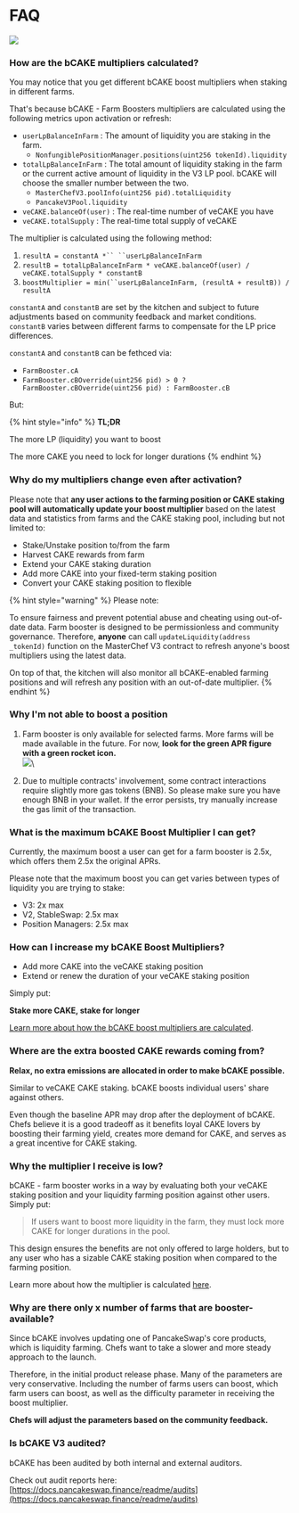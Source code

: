 # FAQ

![](../../../.gitbook/assets/how-bCAKE-FAQ.png)

### How are the bCAKE multipliers calculated?

You may notice that you get different bCAKE boost multipliers when staking in different farms.

That's because bCAKE - Farm Boosters multipliers are calculated using the following metrics upon activation or refresh:

* `userLpBalanceInFarm` : The amount of liquidity you are staking in the farm.&#x20;
  * `NonfungiblePositionManager.positions(uint256 tokenId).liquidity`
* `totalLpBalanceInFarm` : The total amount of liquidity staking in the farm or the current active amount of liquidity in the V3 LP pool. bCAKE will choose the smaller number between the two.
  * `MasterChefV3.poolInfo(uint256 pid).totalLiquidity`
  * `PancakeV3Pool.liquidity`
* `veCAKE.balanceOf(user)` : The real-time number of veCAKE you have
* `veCAKE.totalSupply` : The real-time total supply of veCAKE

The multiplier is calculated using the following method:

1. `resultA = constantA *`` ``userLpBalanceInFarm`
2. `resultB = totalLpBalanceInFarm * veCAKE.balanceOf(user) / veCAKE.totalSupply * constantB`
3. `boostMultiplier = min(``userLpBalanceInFarm, (resultA + resultB)) / resultA`

`constantA` and `constantB` are set by the kitchen and subject to future adjustments based on community feedback and market conditions. `constantB` varies between different farms to compensate for the LP price differences.

`constantA` and `constantB` can be fethced via:

* `FarmBooster.cA`
* `FarmBooster.cBOverride(uint256 pid) > 0 ? FarmBooster.cBOverride(uint256 pid) : FarmBooster.cB`

But:

{% hint style="info" %}
**TL;DR**

The more LP (liquidity) you want to boost

The more CAKE you need to lock for longer durations
{% endhint %}

### Why do my multipliers change even after activation?

Please note that **any user actions to the farming position or CAKE staking pool will automatically update your boost multiplier** based on the latest data and statistics from farms and the CAKE staking pool, including but not limited to:

* Stake/Unstake position to/from the farm
* Harvest CAKE rewards from farm
* Extend your CAKE staking duration
* Add more CAKE into your fixed-term staking position
* Convert your CAKE staking position to flexible

{% hint style="warning" %}
Please note:&#x20;

To ensure fairness and prevent potential abuse and cheating using out-of-date data. Farm booster is designed to be permissionless and community governance. Therefore, **anyone** can call `updateLiquidity(address _tokenId)` function on the MasterChef V3 contract to refresh anyone's boost multipliers using the latest data.

On top of that, the kitchen will also monitor all bCAKE-enabled farming positions and will refresh any position with an out-of-date multiplier.
{% endhint %}

### Why I'm not able to boost a position

1. Farm booster is only available for selected farms. More farms will be made available in the future. For now, **look for the green APR figure with a green rocket icon.**\
   ![](../../../.gitbook/assets/bCAKE-boost-tag.png)\

2. Due to multiple contracts' involvement, some contract interactions require slightly more gas tokens (BNB). So please make sure you have enough BNB in your wallet. If the error persists, try manually increase the gas limit of the transaction.

### What is the maximum bCAKE Boost Multiplier I can get?

Currently, the maximum boost a user can get for a farm booster is 2.5x, which offers them 2.5x the original APRs.

Please note that the maximum boost you can get varies between types of liquidity you are trying to stake:

* V3: 2x max
* V2, StableSwap: 2.5x max
* Position Managers: 2.5x max

### How can I increase my bCAKE Boost Multipliers?

* Add more CAKE into the veCAKE staking position
* Extend or renew the duration of your veCAKE staking position

Simply put:

**Stake more CAKE, stake for longer**

[Learn more about how the bCAKE boost multipliers are calculated](faq.md#how-are-the-bcake-multipliers-calculated).

### Where are the extra boosted CAKE rewards coming from?

**Relax, no extra emissions are allocated in order to make bCAKE possible.**

Similar to veCAKE CAKE staking. bCAKE boosts individual users' share against others.

Even though the baseline APR may drop after the deployment of bCAKE. Chefs believe it is a good tradeoff as it benefits loyal CAKE lovers by boosting their farming yield, creates more demand for CAKE, and serves as a great incentive for CAKE staking.

### Why the multiplier I receive is low?&#x20;

bCAKE - farm booster works in a way by evaluating both your veCAKE staking position and your liquidity farming position against other users. Simply put:

> If users want to boost more liquidity in the farm, they must lock more CAKE for longer durations in the pool.

This design ensures the benefits are not only offered to large holders, but to any user who has a sizable CAKE staking position when compared to the farming position.

Learn more about how the multiplier is calculated [here](https://docs.pancakeswap.finance/products/yield-farming/bcake/faq#how-are-the-bcake-multipliers-calculated).

### Why are there only x number of farms that are booster-available?

Since bCAKE involves updating one of PancakeSwap's core products, which is liquidity farming. Chefs want to take a slower and more steady approach to the launch.

Therefore, in the initial product release phase. Many of the parameters are very conservative. Including the number of farms users can boost, which farm users can boost, as well as the difficulty parameter in receiving the boost multiplier.

**Chefs will adjust the parameters based on the community feedback.**

### **Is bCAKE V3 audited?** <a href="#id-68559543-51e4-438c-9a0a-1e6ece7d2133" id="id-68559543-51e4-438c-9a0a-1e6ece7d2133"></a>

bCAKE has been audited by both internal and external auditors.

Check out audit reports here: [https://docs.pancakeswap.finance/readme/audits](https://docs.pancakeswap.finance/readme/audits)

